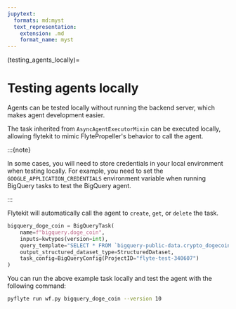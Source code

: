 ```yaml
---
jupytext:
  formats: md:myst
  text_representation:
    extension: .md
    format_name: myst
---
```


(testing_agents_locally)=
# Testing agents locally

Agents can be tested locally without running the backend server, which makes agent development easier.

The task inherited from `AsyncAgentExecutorMixin` can be executed locally, allowing flytekit to mimic FlytePropeller's behavior to call the agent.

:::{note}

In some cases, you will need to store credentials in your local environment when testing locally.
For example, you need to set the `GOOGLE_APPLICATION_CREDENTIALS` environment variable when running BigQuery tasks to test the BigQuery agent.

:::

Flytekit will automatically call the agent to `create`, `get`, or `delete` the task.

```python
bigquery_doge_coin = BigQueryTask(
    name=f"bigquery.doge_coin",
    inputs=kwtypes(version=int),
    query_template="SELECT * FROM `bigquery-public-data.crypto_dogecoin.transactions` WHERE version = @version LIMIT 10;",
    output_structured_dataset_type=StructuredDataset,
    task_config=BigQueryConfig(ProjectID="flyte-test-340607")
)
```

You can run the above example task locally and test the agent with the following command:

```bash
pyflyte run wf.py bigquery_doge_coin --version 10
```
